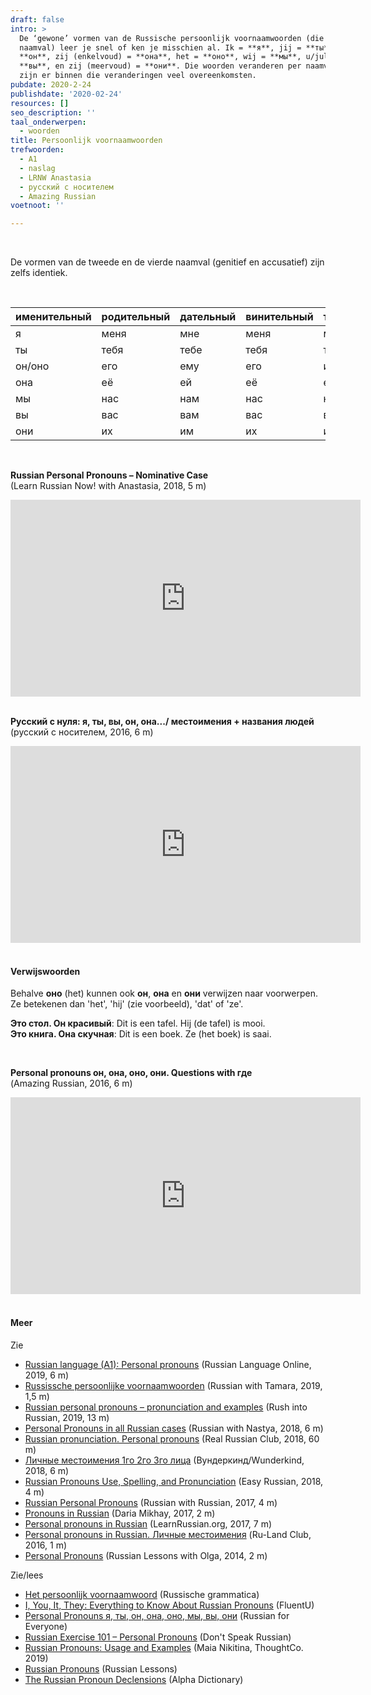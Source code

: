 ```yaml
---
draft: false
intro: >
  De ‘gewone’ vormen van de Russische persoonlijk voornaamwoorden (die in eerste
  naamval) leer je snel of ken je misschien al. Ik = **я**, jij = **ты**, hij =
  **он**, zij (enkelvoud) = **она**, het = **оно**, wij = **мы**, u/jullie =
  **вы**, en zij (meervoud) = **они**. Die woorden veranderen per naamval; wel
  zijn er binnen die veranderingen veel overeenkomsten. 
pubdate: 2020-2-24
publishdate: '2020-02-24'
resources: []
seo_description: ''
taal_onderwerpen:
  - woorden
title: Persoonlijk voornaamwoorden
trefwoorden:
  - A1
  - naslag
  - LRNW Anastasia
  - русский с носителем
  - Amazing Russian
voetnoot: ''

---
```


<br/>

De vormen van de tweede en de vierde naamval (genitief en accusatief) zijn zelfs identiek.

<br/>

| именительный | родительный | дательный | винительный | творительный | предложный |
| ------------ | ----------- | --------- | ----------- | ------------ | ---------- |
| я            | меня        | мне       | меня        | мной         | (обо) мне  |
| ты           | тебя        | тебе      | тебя        | тобой        | (о) тебе   |
| он/оно       | его         | ему       | его         | им           | (о) нём    |
| она          | её          | ей        | её          | ей           | (о) ней    |
| мы           | нас         | нам       | нас         | нами         | (о) нас    |
| вы           | вас         | вам       | вас         | вами         | (о) вас    |
| они          | их          | им        | их          | ими          | (о) них    |

 

<br/>


**Russian Personal Pronouns – Nominative Case**<br/>
(Learn Russian Now! with Anastasia, 2018, 5 m)

<iframe width="560" height="315" src="https://www.youtube.com/embed/Uz4riK7dnDc" frameborder="0" allow="accelerometer; autoplay; encrypted-media; gyroscope; picture-in-picture" allowfullscreen></iframe>



<br/>

<br/>



**Русский с нуля: я, ты, вы, он, она.../ местоимения + названия людей** <br/>
(русский с носителем, 2016, 6 m)

 <iframe width="560" height="315" src="https://www.youtube.com/embed/Kpro7qy_4ZI" frameborder="0" allow="accelerometer; autoplay; encrypted-media; gyroscope; picture-in-picture" allowfullscreen></iframe>


<br/>

<br/>
  
 

#### Verwijswoorden

Behalve **оно** (het) kunnen ook **он**, **она** en **они** verwijzen naar voorwerpen. Ze betekenen dan 'het', 'hij' (zie voorbeeld), 'dat' of 'ze'.  

**Это стол. Он красивый**: Dit is een tafel. Hij (de tafel) is mooi.<br/>
**Это книга. Она скучная**: Dit is een boek. Ze (het boek) is saai.

<br/>


**Personal pronouns он, она, оно, они. Questions with где**<br/>
(Amazing Russian, 2016, 6 m)

<iframe width="560" height="315" src="https://www.youtube.com/embed/R3PfTv3mPkA" frameborder="0" allow="accelerometer; autoplay; encrypted-media; gyroscope; picture-in-picture" allowfullscreen></iframe>


<br/>

<br/>
  

 #### Meer

 Zie

- [Russian language (A1): Personal pronouns](https://youtu.be/-SUdkr-AGC4) (Russian Language Online, 2019, 6 m)
- [Russissche persoonlijke voornaamwoorden](https://youtu.be/GxwIT2-p2BI) (Russian with Tamara, 2019, 1,5 m)
- [Russian personal pronouns – pronunciation and examples](https://youtu.be/QSKnEkTBaPg) (Rush into Russian, 2019, 13 m)
- [Personal Pronouns in all Russian cases](https://www.youtube.com/watch?v=JIipFWx3oYs) (Russian with Nastya, 2018, 6 m)
- [Russian pronunciation. Personal pronouns](https://youtu.be/AOKIzmOLt58) (Real Russian Club, 2018, 60 m)
- [Личные местоимения 1го 2го 3го лица](https://youtu.be/skTWjCwswG4) (Вундеркинд/Wunderkind, 2018, 6 m)
- [Russian Pronouns Use, Spelling, and Pronunciation](https://youtu.be/qY-gU5N1UMw) (Easy Russian, 2018, 4 m)
- [Russian Personal Pronouns](https://youtu.be/_b5f_tmWfwM) (Russian with Russian, 2017, 4 m)
- [Pronouns in Russian](https://youtu.be/uqqSKwUs8dA) (Daria Mikhay, 2017, 2 m)
- [Personal pronouns in Russian](https://youtu.be/XIIk3gMq0KU) (LearnRussian.org, 2017, 7 m)
- [Personal pronouns in Russian. Личные местоимения](https://youtu.be/PhbJlRnF-vc) (Ru-Land Club, 2016, 1 m)
- [Personal Pronouns](https://youtu.be/YvtZUUakUao) (Russian Lessons with Olga, 2014, 2 m)



Zie/lees


- [Het persoonlijk voornaamwoord](http://www.russischegrammatica.nl/het-persoonlijk-voornaamwoord/) (Russische grammatica)
- [I, You, It, They: Everything to Know About Russian Pronouns](https://www.fluentu.com/blog/russian/russian-pronouns/) (FluentU)
- [Personal Pronouns я, ты, он, она, оно, мы, вы, они](http://www.russianforeveryone.com/Rufe/Lessons/Course1/Grammar/GramUnit3/GramUnit3_1.htm) (Russian for Everyone)
- [Russian Exercise 101 – Personal Pronouns](http://dontspeakrussian.com/wp-content/uploads/sites/7/2016/02/exercises_rus/russian101personalpronouns.html) (Don't Speak Russian)
- [Russian Pronouns: Usage and Examples](https://www.thoughtco.com/russian-pronouns-4771017) (Maia Nikitina, ThoughtCo. 2019)
- [Russian Pronouns](http://www.russianlessons.net/grammar/pronouns.php) (Russian Lessons)
- [The Russian Pronoun Declensions](https://www.alphadictionary.com/rusgrammar/pronoun.html) (Alpha Dictionary)

